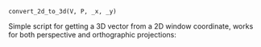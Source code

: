 ```
convert_2d_to_3d(V, P, _x, _y)
```

Simple script for getting a 3D vector from a 2D window coordinate, works for both perspective and orthographic projections: